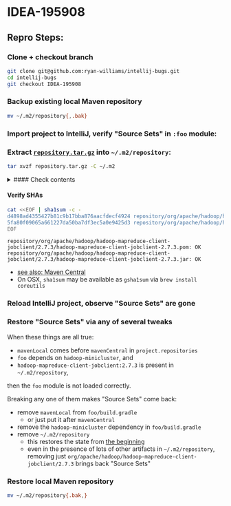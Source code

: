 # IDEA-195908

## Repro Steps:

### Clone + checkout branch

```bash
git clone git@github.com:ryan-williams/intellij-bugs.git
cd intellij-bugs
git checkout IDEA-195908
```

### Backup existing local Maven repository

```bash
mv ~/.m2/repository{,.bak}
```

### Import project to IntelliJ, verify "Source Sets" in `:foo` module:




### Extract [`repository.tar.gz`](./repository.tar.gz) into `~/.m2/repository`:

```bash
tar xvzf repository.tar.gz -C ~/.m2
```

<details><summary>#### Check contents</summary>
<p>

```bash
pushd ~/.m2
find repository
```
```
repository
repository/org
repository/org/apache
repository/org/apache/hadoop
repository/org/apache/hadoop/hadoop-mapreduce-client-jobclient
repository/org/apache/hadoop/hadoop-mapreduce-client-jobclient/2.7.3
repository/org/apache/hadoop/hadoop-mapreduce-client-jobclient/2.7.3/hadoop-mapreduce-client-jobclient-2.7.3.jar
repository/org/apache/hadoop/hadoop-mapreduce-client-jobclient/2.7.3/hadoop-mapreduce-client-jobclient-2.7.3.pom.sha1
repository/org/apache/hadoop/hadoop-mapreduce-client-jobclient/2.7.3/hadoop-mapreduce-client-jobclient-2.7.3.pom
repository/org/apache/hadoop/hadoop-mapreduce-client-jobclient/2.7.3/hadoop-mapreduce-client-jobclient-2.7.3.jar.sha1
repository/org/apache/hadoop/hadoop-mapreduce-client-jobclient/2.7.3/_remote.repositories
```
</p>
</details>

#### Verify SHAs

```bash
cat <<EOF | sha1sum -c -
d4898ad4355427b81c9b17bba876aacfdecf4924 repository/org/apache/hadoop/hadoop-mapreduce-client-jobclient/2.7.3/hadoop-mapreduce-client-jobclient-2.7.3.pom
5fa80f09065a661227da50ba7df3ec5a0e9425d3 repository/org/apache/hadoop/hadoop-mapreduce-client-jobclient/2.7.3/hadoop-mapreduce-client-jobclient-2.7.3.jar
EOF
```
```
repository/org/apache/hadoop/hadoop-mapreduce-client-jobclient/2.7.3/hadoop-mapreduce-client-jobclient-2.7.3.pom: OK
repository/org/apache/hadoop/hadoop-mapreduce-client-jobclient/2.7.3/hadoop-mapreduce-client-jobclient-2.7.3.jar: OK
```

- [see also: Maven Central](https://repo1.maven.org/maven2/org/apache/hadoop/hadoop-mapreduce-client-jobclient/2.7.3/)
- On OSX, `sha1sum` may be available as `gsha1sum` via `brew install coreutils` 

### Reload IntelliJ project, observe "Source Sets" are gone

### Restore "Source Sets" via any of several tweaks

When these things are all true:
- `mavenLocal` comes before `mavenCentral` in `project.repositories`
- `foo` depends on `hadoop-minicluster`, and
- `hadoop-mapreduce-client-jobclient:2.7.3` is present in `~/.m2/repository`,

then the `foo` module is not loaded correctly.

Breaking any one of them makes "Source Sets" come back:
- remove `mavenLocal` from `foo/build.gradle`
  - or just put it after `mavenCentral` 
- remove the `hadoop-minicluster` dependency in `foo/build.gradle`
- remove `~/.m2/repository`
  - this restores the state from [the beginning](#backup-existing-local-maven-repository)
  - even in the presence of lots of other artifacts in `~/.m2/repository`, removing just `org/apache/hadoop/hadoop-mapreduce-client-jobclient/2.7.3` brings back "Source Sets"


### Restore local Maven repository

```bash
mv ~/.m2/repository{.bak,}
```
